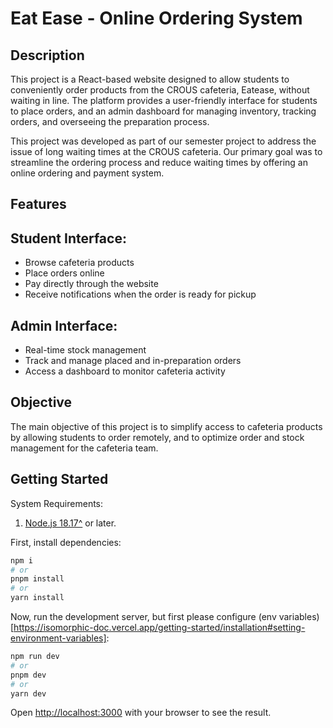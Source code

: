 # Eat Ease - Online Ordering System 

## Description 

This project is a React-based website designed to allow students to conveniently order products from the CROUS cafeteria, Eatease, without waiting in line. The platform provides a user-friendly interface for students to place orders, and an admin dashboard for managing inventory, tracking orders, and overseeing the preparation process.

This project was developed as part of our semester project to address the issue of long waiting times at the CROUS cafeteria. Our primary goal was to streamline the ordering process and reduce waiting times by offering an online ordering and payment system.

## Features

## Student Interface:

  - Browse cafeteria products
  - Place orders online
  - Pay directly through the website
  - Receive notifications when the order is ready for pickup
    
## Admin Interface:

  - Real-time stock management
  - Track and manage placed and in-preparation orders
  - Access a dashboard to monitor cafeteria activity

## Objective

The main objective of this project is to simplify access to cafeteria products by allowing students to order remotely, and to optimize order and stock management for the cafeteria team.

## Getting Started

System Requirements:

1. [Node.js 18.17^](https://nodejs.org/en) or later.

First, install dependencies:

```bash
npm i
# or
pnpm install
# or
yarn install
```

Now, run the development server, but first please configure (env variables)[https://isomorphic-doc.vercel.app/getting-started/installation#setting-environment-variables]:

```bash
npm run dev
# or
pnpm dev
# or
yarn dev
```

Open [http://localhost:3000](http://localhost:3000) with your browser to see the result.
